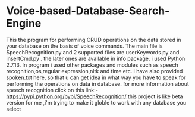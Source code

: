 # Voice-based-Database-Search-Engine
This the program for performing CRUD operations on the data stored in your database on the basis of voice commands. 
The main file is SpeechRecognition.py and 2 supported files are userKeywords.py and insertCmd.py .
the later ones are available in info package.
i used Python 2.7.13.
In program i used other packages and modules such as speech recognition,os,regular expression,nltk and time etc.
i have also provided spoken.txt here, so that u can get idea in what way you have to speak for performing the operations on data in database.
for more information about speech recognition click on this link:-https://pypi.python.org/pypi/SpeechRecognition/
this project is like beta version for me ,i'm trying to make it globle to work with any database you select

